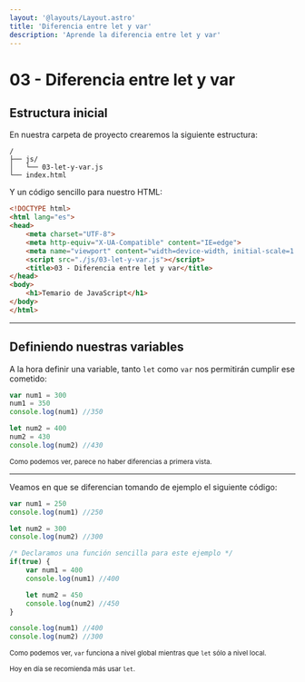 ```yaml
---
layout: '@layouts/Layout.astro'
title: 'Diferencia entre let y var'
description: 'Aprende la diferencia entre let y var'
---
```


# 03 - Diferencia entre let y var

## Estructura inicial

En nuestra carpeta de proyecto crearemos la siguiente estructura:

```
/
├── js/
│   └── 03-let-y-var.js
└── index.html
```

Y un código sencillo para nuestro HTML:

```html
<!DOCTYPE html>
<html lang="es">
<head>
    <meta charset="UTF-8">
    <meta http-equiv="X-UA-Compatible" content="IE=edge">
    <meta name="viewport" content="width=device-width, initial-scale=1.0">
    <script src="./js/03-let-y-var.js"></script>
    <title>03 - Diferencia entre let y var</title>
</head>
<body>
    <h1>Temario de JavaScript</h1>
</body>
</html>
```

<hr>

## Definiendo nuestras variables

A la hora definir una variable, tanto `let` como `var` nos permitirán cumplir ese cometido:

```js
var num1 = 300
num1 = 350
console.log(num1) //350

let num2 = 400
num2 = 430
console.log(num2) //430
```

<small>Como podemos ver, parece no haber diferencias a primera vista.</small>

<hr>

Veamos en que se diferencian tomando de ejemplo el siguiente código:

```js
var num1 = 250
console.log(num1) //250

let num2 = 300
console.log(num2) //300

/* Declaramos una función sencilla para este ejemplo */
if(true) {
    var num1 = 400
    console.log(num1) //400

    let num2 = 450
    console.log(num2) //450
}

console.log(num1) //400
console.log(num2) //300
```

<small>Como podemos ver, `var` funciona a nivel global mientras que `let` sólo a nivel local.</small>

<small>Hoy en día se recomienda más usar `let`.</small>